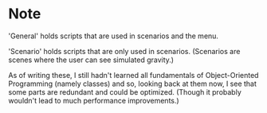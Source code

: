 # Note

'General' holds scripts that are used in scenarios and the menu.

'Scenario' holds scripts that are only used in scenarios.
(Scenarios are scenes where the user can see simulated gravity.)


As of writing these, I still hadn't learned all fundamentals of Object-Oriented Programming (namely classes)
and so, looking back at them now, I see that some parts are redundant and could be optimized. 
(Though it probably wouldn't lead to much performance improvements.)